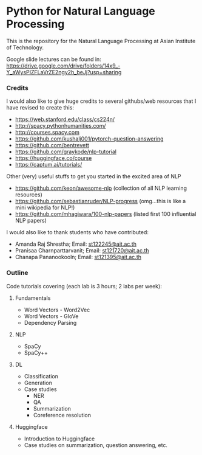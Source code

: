 # Python for Natural Language Processing

This is the repository for the Natural Language Processing at Asian Institute of Technology.

Google slide lectures can be found in:  https://drive.google.com/drive/folders/14x9_-Y_aWysPIZFLaVrZE2ngy2h_beJj?usp=sharing  

### Credits

I would also like to give huge credits to several githubs/web resources that I have revised to create this:

- https://web.stanford.edu/class/cs224n/
- http://spacy.pythonhumanities.com/
- http://courses.spacy.com
- https://github.com/kushalj001/pytorch-question-answering
- https://github.com/bentrevett
- https://github.com/graykode/nlp-tutorial
- https://huggingface.co/course
- https://captum.ai/tutorials/

Other (very) useful stuffs to get you started in the excited area of NLP
- https://github.com/keon/awesome-nlp (collection of all NLP learning resources)
- https://github.com/sebastianruder/NLP-progress (omg...this is like a mini wikipedia for NLP!)
- https://github.com/mhagiwara/100-nlp-papers (listed first 100 influential NLP papers)

I would also like to thank students who have contributed:

- Amanda Raj Shrestha;  Email: st122245@ait.ac.th
- Pranisaa Charnparttarvanit; Email: st121720@ait.ac.th
- Chanapa Pananookooln; Email: st121395@ait.ac.th

### Outline

Code tutorials covering (each lab is 3 hours; 2 labs per week):

1. Fundamentals
   - Word Vectors - Word2Vec
   - Word Vectors - GloVe
   - Dependency Parsing

2. NLP
   - SpaCy 
   - SpaCy++

3. DL
   - Classification
   - Generation
   - Case studies
      - NER
      - QA
      - Summarization
      - Coreference resolution

4. Huggingface
   - Introduction to Huggingface
   - Case studies on summarization, question answering, etc.
